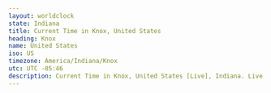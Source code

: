 ```yaml
---
layout: worldclock
state: Indiana
title: Current Time in Knox, United States
heading: Knox
name: United States
iso: US
timezone: America/Indiana/Knox
utc: UTC -05:46
description: Current Time in Knox, United States [Live], Indiana. Live update now time in Knox, timezone America/Indiana/Knox, UTC -05:46, Country ISO code & Current Local Time.
---
```



